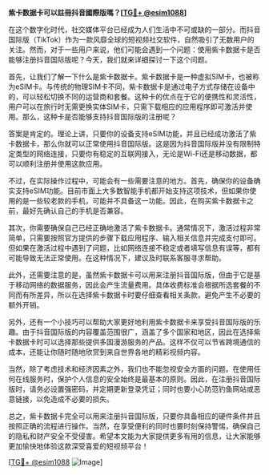 **紫卡数据卡可以註冊抖音國際版嗎？[[TG💪+ @esim1088](https://t.me/s/esim1088)]**

在这个数字化时代，社交媒体平台已经成为人们生活中不可或缺的一部分。而抖音国际版（TikTok）作为一款风靡全球的短视频社交软件，自然吸引了无数用户的关注。然而，对于一些用户来说，他们可能会遇到一个问题：使用紫卡数据卡是否能够注册抖音国际版呢？今天，我们就来详细探讨一下这个问题。

首先，让我们了解一下什么是紫卡数据卡。紫卡数据卡是一种虚拟SIM卡，也被称为eSIM卡。与传统的物理SIM卡不同，紫卡数据卡是通过电子方式存储在设备中的，可以轻松切换不同的运营商和套餐。这种卡的优点在于它的便携性和灵活性，用户可以在旅行时无需更换实体SIM卡，只需下载相应的应用程序即可激活并使用。那么，这种卡是否能够支持抖音国际版的注册呢？

答案是肯定的。理论上讲，只要你的设备支持eSIM功能，并且已经成功激活了紫卡数据卡，那么你就可以正常使用抖音国际版。这是因为抖音国际版并没有限制特定类型的网络连接，只要你有稳定的互联网接入，无论是Wi-Fi还是移动数据，都可以顺利注册并使用这款应用。

不过，在实际操作过程中，可能会有一些需要注意的地方。首先，确保你的设备确实支持eSIM功能。目前市面上大多数智能手机都开始支持这项技术，但如果你使用的是一些较老款的手机，可能并不具备这一功能。因此，在购买紫卡数据卡之前，最好先确认自己的手机是否兼容。

其次，你需要确保自己已经正确地激活了紫卡数据卡。通常情况下，激活过程非常简单，只需要按照官方提供的步骤下载应用程序、输入相关信息并完成支付即可。但如果在激活过程中遇到了问题，比如网络连接不稳定或者填写信息有误等，都有可能导致无法正常使用。在这种情况下，建议及时联系客服寻求帮助。

此外，还需要注意的是，虽然紫卡数据卡可以用来注册抖音国际版，但由于它是基于移动网络的数据服务，因此会产生流量费用。具体收费标准会根据所选套餐的不同而有所差异，所以在选择紫卡数据卡时要仔细查看相关条款，避免产生不必要的额外开销。

另外，还有一个小技巧可以帮助大家更好地利用紫卡数据卡来享受抖音国际版的乐趣。由于抖音国际版的内容覆盖范围很广，涵盖了多个国家和地区，因此在选择紫卡数据卡时可以选择那些提供多国漫游服务的产品。这样不仅可以节省跨境通信的成本，还能让你随时随地欣赏到来自世界各地的精彩视频内容。

当然，除了考虑技术和经济因素之外，我们也不能忽视安全方面的问题。在使用任何在线服务时，保护个人信息的安全始终是最基本的原则。因此，在注册抖音国际版时，请务必设置强密码，并定期更新登录凭证；同时也要小心防范钓鱼网站或恶意链接，以免造成不必要的损失。

总之，紫卡数据卡完全可以用来注册抖音国际版，只要你具备相应的硬件条件并且按照正确的流程进行操作。当然，在享受便利的同时也要时刻保持警惕，确保自己的隐私和财产安全不受侵害。希望本文能为大家提供更多有用的信息，让大家能够更加愉快地体验这款深受喜爱的短视频平台！

[[TG💪+ @esim1088](https://t.me/s/esim1088) ![Image](https://i.postimg.cc/4NQfJmqS/Snipaste-2025-05-13-00-14-12.png)]
